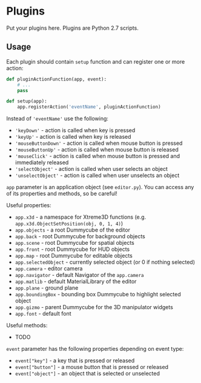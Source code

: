 # Plugins
Put your plugins here. Plugins are Python 2.7 scripts.

## Usage
Each plugin should contain `setup` function and can register one or more action:

```python
def pluginActionFunction(app, event):
    # ...
    pass

def setup(app):
    app.registerAction('eventName', pluginActionFunction)
```

Instead of `'eventName'` use the following:
- `'keyDown'` - action is called when key is pressed
- `'keyUp'` - action is called when key is released
- `'mouseButtonDown'` - action is called when mouse button is pressed
- `'mouseButtonUp'` - action is called when mouse button is released
- `'mouseClick'` - action is called when mouse button is pressed and immediately released
- `'selectObject'` - action is called when user selects an object
- `'unselectObject'` - action is called when user unselects an object

`app` parameter is an application object (see `editor.py`). You can access any of its properties and methods, so be careful!

Useful properties:
- `app.x3d` - a namespace for Xtreme3D functions (e.g. `app.x3d.ObjectSetPosition(obj, 0, 1, 4)`)
- `app.objects` - a root Dummycube of the editor
- `app.back` - root Dummycube for background objects
- `app.scene` - root Dummycube for spatial objects
- `app.front` - root Dummycube for HUD objects
- `app.map` - root Dummycube for editable objects
- `app.selectedObject` - currently selected object (or 0 if nothing selected)
- `app.camera` - editor camera
- `app.navigator` - default Navigator of the `app.camera`
- `app.matlib` - default MaterialLibrary of the editor
- `app.plane` - ground plane
- `app.boundingBox` - bounding box Dummycube to highlight selected object
- `app.gizmo` - parent Dummycube for the 3D manipulator widgets
- `app.font` - default font

Useful methods:
- TODO

`event` parameter has the following properties depending on event type:
- `event["key"]` - a key that is pressed or released
- `event["button"]` - a mouse button that is pressed or released
- `event["object"]` - an object that is selected or unselected